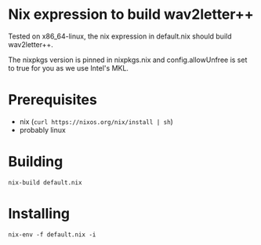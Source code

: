 # Nix expression to build wav2letter++

Tested on x86_64-linux, the nix expression in default.nix should build
wav2letter++.

The nixpkgs version is pinned in nixpkgs.nix and config.allowUnfree is set to true for
you as we use Intel's MKL.

# Prerequisites

* nix (`curl https://nixos.org/nix/install | sh`)
* probably linux

# Building

```
nix-build default.nix
```

# Installing

```
nix-env -f default.nix -i
```
